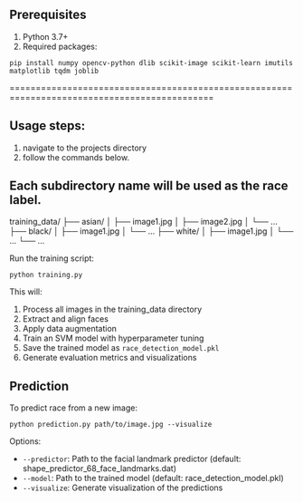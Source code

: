 ## Prerequisites

1. Python 3.7+
2. Required packages:

```pip install numpy opencv-python dlib scikit-image scikit-learn imutils matplotlib tqdm joblib```

=============================================================================================
## Usage steps:

1. navigate to the projects directory
2. follow the commands below.


## Each subdirectory name will be used as the race label.

training_data/
├── asian/
│   ├── image1.jpg
│   ├── image2.jpg
│   └── ...
├── black/
│   ├── image1.jpg
│   └── ...
├── white/
│   ├── image1.jpg
│   └── ...
└── ...


Run the training script:

```python training.py```


This will:
1. Process all images in the training_data directory
2. Extract and align faces
3. Apply data augmentation
4. Train an SVM model with hyperparameter tuning
5. Save the trained model as `race_detection_model.pkl`
6. Generate evaluation metrics and visualizations

## Prediction

To predict race from a new image:

```python prediction.py path/to/image.jpg --visualize```

Options:
- `--predictor`: Path to the facial landmark predictor (default: shape_predictor_68_face_landmarks.dat)
- `--model`: Path to the trained model (default: race_detection_model.pkl)
- `--visualize`: Generate visualization of the predictions






